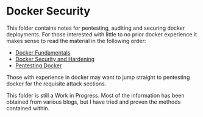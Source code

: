 # Docker Security

This folder contains notes for pentesting, auditing and securing docker deployments. For those interested with little to no prior docker experience it makes sense to read the material in the following order:

- [Docker Fundamentals](Docker_Fundamentals.md)
- [Docker Security and Hardening](Docker_Security_and_Hardening.md)
- [Pentesting Docker](Pentesting_Docker.md)

Those with experience in docker may want to jump straight to pentesting docker for the requisite attack sections.

This folder is still a Work in Progress. Most of the information has been obtained from various blogs, but I have tried and proven the methods contained within.